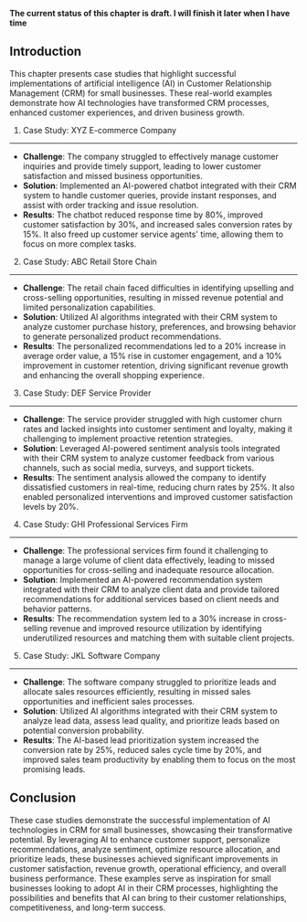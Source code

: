 **The current status of this chapter is draft. I will finish it later when I have time**

Introduction
------------

This chapter presents case studies that highlight successful implementations of artificial intelligence (AI) in Customer Relationship Management (CRM) for small businesses. These real-world examples demonstrate how AI technologies have transformed CRM processes, enhanced customer experiences, and driven business growth.

1. Case Study: XYZ E-commerce Company
-------------------------------------

* **Challenge**: The company struggled to effectively manage customer inquiries and provide timely support, leading to lower customer satisfaction and missed business opportunities.
* **Solution**: Implemented an AI-powered chatbot integrated with their CRM system to handle customer queries, provide instant responses, and assist with order tracking and issue resolution.
* **Results**: The chatbot reduced response time by 80%, improved customer satisfaction by 30%, and increased sales conversion rates by 15%. It also freed up customer service agents' time, allowing them to focus on more complex tasks.

2. Case Study: ABC Retail Store Chain
-------------------------------------

* **Challenge**: The retail chain faced difficulties in identifying upselling and cross-selling opportunities, resulting in missed revenue potential and limited personalization capabilities.
* **Solution**: Utilized AI algorithms integrated with their CRM system to analyze customer purchase history, preferences, and browsing behavior to generate personalized product recommendations.
* **Results**: The personalized recommendations led to a 20% increase in average order value, a 15% rise in customer engagement, and a 10% improvement in customer retention, driving significant revenue growth and enhancing the overall shopping experience.

3. Case Study: DEF Service Provider
-----------------------------------

* **Challenge**: The service provider struggled with high customer churn rates and lacked insights into customer sentiment and loyalty, making it challenging to implement proactive retention strategies.
* **Solution**: Leveraged AI-powered sentiment analysis tools integrated with their CRM system to analyze customer feedback from various channels, such as social media, surveys, and support tickets.
* **Results**: The sentiment analysis allowed the company to identify dissatisfied customers in real-time, reducing churn rates by 25%. It also enabled personalized interventions and improved customer satisfaction levels by 20%.

4. Case Study: GHI Professional Services Firm
---------------------------------------------

* **Challenge**: The professional services firm found it challenging to manage a large volume of client data effectively, leading to missed opportunities for cross-selling and inadequate resource allocation.
* **Solution**: Implemented an AI-powered recommendation system integrated with their CRM to analyze client data and provide tailored recommendations for additional services based on client needs and behavior patterns.
* **Results**: The recommendation system led to a 30% increase in cross-selling revenue and improved resource utilization by identifying underutilized resources and matching them with suitable client projects.

5. Case Study: JKL Software Company
-----------------------------------

* **Challenge**: The software company struggled to prioritize leads and allocate sales resources efficiently, resulting in missed sales opportunities and inefficient sales processes.
* **Solution**: Utilized AI algorithms integrated with their CRM system to analyze lead data, assess lead quality, and prioritize leads based on potential conversion probability.
* **Results**: The AI-based lead prioritization system increased the conversion rate by 25%, reduced sales cycle time by 20%, and improved sales team productivity by enabling them to focus on the most promising leads.

Conclusion
----------

These case studies demonstrate the successful implementation of AI technologies in CRM for small businesses, showcasing their transformative potential. By leveraging AI to enhance customer support, personalize recommendations, analyze sentiment, optimize resource allocation, and prioritize leads, these businesses achieved significant improvements in customer satisfaction, revenue growth, operational efficiency, and overall business performance. These examples serve as inspiration for small businesses looking to adopt AI in their CRM processes, highlighting the possibilities and benefits that AI can bring to their customer relationships, competitiveness, and long-term success.
